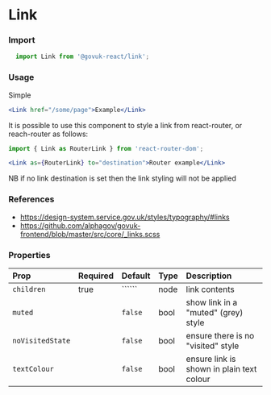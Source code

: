 Link
====

### Import
```js
  import Link from '@govuk-react/link';
```
<!-- STORY -->

### Usage

Simple
```jsx
<Link href="/some/page">Example</Link>
```

It is possible to use this component to style a link from react-router, or reach-router
as follows:
```jsx
import { Link as RouterLink } from 'react-router-dom';

<Link as={RouterLink} to="destination">Router example</Link>
```

NB if no link destination is set then the link styling will not be applied

### References
- https://design-system.service.gov.uk/styles/typography/#links
- https://github.com/alphagov/govuk-frontend/blob/master/src/core/_links.scss

### Properties
Prop | Required | Default | Type | Description
:--- | :------- | :------ | :--- | :----------
 `children` | true | `````` | node | link contents
 `muted` |  | ```false``` | bool | show link in a "muted" (grey) style
 `noVisitedState` |  | ```false``` | bool | ensure there is no "visited" style
 `textColour` |  | ```false``` | bool | ensure link is shown in plain text colour



